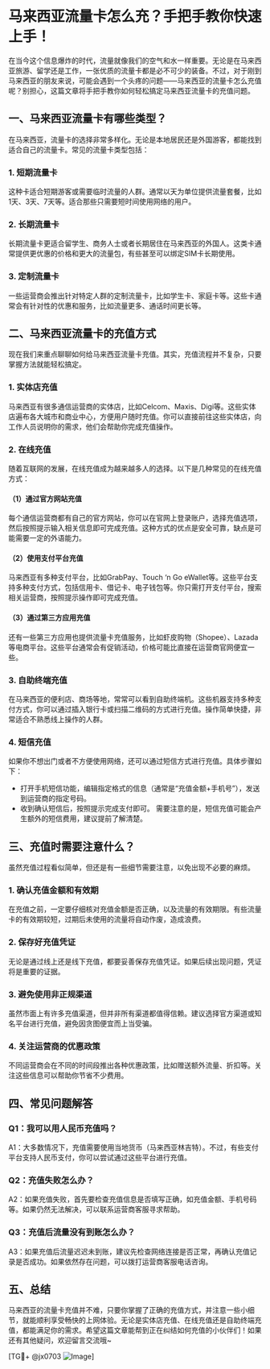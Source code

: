 # 马来西亚流量卡怎么充？手把手教你快速上手！

在当今这个信息爆炸的时代，流量就像我们的空气和水一样重要。无论是在马来西亚旅游、留学还是工作，一张优质的流量卡都是必不可少的装备。不过，对于刚到马来西亚的朋友来说，可能会遇到一个头疼的问题——马来西亚的流量卡怎么充值呢？别担心，这篇文章将手把手教你如何轻松搞定马来西亚流量卡的充值问题。

## 一、马来西亚流量卡有哪些类型？

在马来西亚，流量卡的选择非常多样化。无论是本地居民还是外国游客，都能找到适合自己的流量卡。常见的流量卡类型包括：

### 1. 短期流量卡
这种卡适合短期游客或需要临时流量的人群。通常以天为单位提供流量套餐，比如1天、3天、7天等。适合那些只需要短时间使用网络的用户。

### 2. 长期流量卡
长期流量卡更适合留学生、商务人士或者长期居住在马来西亚的外国人。这类卡通常提供更优惠的价格和更大的流量包，有些甚至可以绑定SIM卡长期使用。

### 3. 定制流量卡
一些运营商会推出针对特定人群的定制流量卡，比如学生卡、家庭卡等。这些卡通常会有针对性的优惠和服务，比如流量更多、通话时间更长等。

## 二、马来西亚流量卡的充值方式

现在我们来重点聊聊如何给马来西亚流量卡充值。其实，充值流程并不复杂，只要掌握方法就能轻松搞定。

### 1. 实体店充值
马来西亚有很多通信运营商的实体店，比如Celcom、Maxis、Digi等。这些实体店遍布各大城市和商业中心，方便用户随时充值。你可以直接前往这些实体店，向工作人员说明你的需求，他们会帮助你完成充值操作。

### 2. 在线充值
随着互联网的发展，在线充值成为越来越多人的选择。以下是几种常见的在线充值方式：

#### （1）通过官方网站充值
每个通信运营商都有自己的官方网站，你可以在官网上登录账户，选择充值选项，然后按照提示输入相关信息即可完成充值。这种方式的优点是安全可靠，缺点是可能需要一定的外语能力。

#### （2）使用支付平台充值
马来西亚有多种支付平台，比如GrabPay、Touch ‘n Go eWallet等。这些平台支持多种支付方式，包括信用卡、借记卡、电子钱包等。你只需打开支付平台，搜索相关运营商，按照提示操作即可完成充值。

#### （3）通过第三方应用充值
还有一些第三方应用也提供流量卡充值服务，比如虾皮购物（Shopee）、Lazada等电商平台。这些平台通常会有促销活动，价格可能比直接在运营商官网便宜一些。

### 3. 自助终端充值
在马来西亚的便利店、商场等地，常常可以看到自助终端机。这些机器支持多种支付方式，你可以通过插入银行卡或扫描二维码的方式进行充值。操作简单快捷，非常适合不熟悉线上操作的人群。

### 4. 短信充值
如果你不想出门或者不方便使用网络，还可以通过短信方式进行充值。具体步骤如下：
- 打开手机短信功能，编辑指定格式的信息（通常是“充值金额+手机号”），发送到运营商的指定号码。
- 收到确认短信后，按照提示完成支付即可。
需要注意的是，短信充值可能会产生额外的短信费用，建议提前了解清楚。

## 三、充值时需要注意什么？

虽然充值过程看似简单，但还是有一些细节需要注意，以免出现不必要的麻烦。

### 1. 确认充值金额和有效期
在充值之前，一定要仔细核对充值金额是否正确，以及流量的有效期限。有些流量卡的有效期较短，过期后未使用的流量将自动作废，造成浪费。

### 2. 保存好充值凭证
无论是通过线上还是线下充值，都要妥善保存充值凭证。如果后续出现问题，凭证将是重要的证据。

### 3. 避免使用非正规渠道
虽然市面上有许多充值渠道，但并非所有渠道都值得信赖。建议选择官方渠道或知名平台进行充值，避免因贪图便宜而上当受骗。

### 4. 关注运营商的优惠政策
不同运营商会在不同的时间段推出各种优惠政策，比如赠送额外流量、折扣等。关注这些信息可以帮助你节省不少费用。

## 四、常见问题解答

### Q1：我可以用人民币充值吗？
A1：大多数情况下，充值需要使用当地货币（马来西亚林吉特）。不过，有些支付平台支持人民币支付，你可以尝试通过这些平台进行充值。

### Q2：充值失败怎么办？
A2：如果充值失败，首先要检查充值信息是否填写正确，如充值金额、手机号码等。如果仍然无法解决，可以联系运营商客服寻求帮助。

### Q3：充值后流量没有到账怎么办？
A3：如果充值后流量迟迟未到账，建议先检查网络连接是否正常，再确认充值记录是否成功。如果依然存在问题，可以拨打运营商客服电话咨询。

## 五、总结

马来西亚的流量卡充值并不难，只要你掌握了正确的充值方式，并注意一些小细节，就能顺利享受畅快的上网体验。无论是实体店充值、在线充值还是自助终端充值，都能满足你的需求。希望这篇文章能帮到正在纠结如何充值的小伙伴们！如果还有其他疑问，欢迎留言交流哦~

[TG💪+ @jx0703 ![Image](https://github.com/user-attachments/assets/dbca1d08-cadb-493c-b0ec-ad6f7a83f270)]